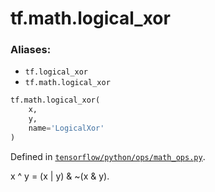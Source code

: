 <div itemscope itemtype="http://developers.google.com/ReferenceObject">
<meta itemprop="name" content="tf.math.logical_xor" />
<meta itemprop="path" content="Stable" />
</div>

# tf.math.logical_xor

### Aliases:

* `tf.logical_xor`
* `tf.math.logical_xor`

``` python
tf.math.logical_xor(
    x,
    y,
    name='LogicalXor'
)
```



Defined in [`tensorflow/python/ops/math_ops.py`](/code/stable/tensorflow/python/ops/math_ops.py).

x ^ y = (x | y) & ~(x & y).